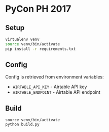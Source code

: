 # PyCon PH 2017

## Setup

```sh
virtualenv venv
source venv/bin/activate
pip install -r requirements.txt
```

## Config

Config is retrieved from environment variables:

- `AIRTABLE_API_KEY` - Airtable API key
- `AIRTABLE_ENDPOINT` - Airtable API endpoint

## Build

```
source venv/bin/activate
python build.py
```
